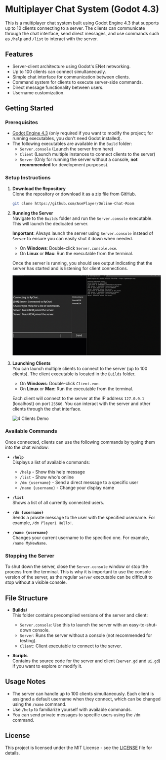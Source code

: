 # Multiplayer Chat System (Godot 4.3)

This is a multiplayer chat system built using Godot Engine 4.3 that supports up to 10 clients connecting to a server. The clients can communicate through the chat interface, send direct messages, and use commands such as `/help` and `/list` to interact with the server.

## Features

- Server-client architecture using Godot's ENet networking.
- Up to 100 clients can connect simultaneously.
- Simple chat interface for communication between clients.
- Command system for clients to execute server-side commands.
- Direct message functionality between users.
- Username customization.

## Getting Started

### Prerequisites

- [Godot Engine 4.3](https://godotengine.org/download) (only required if you want to modify the project; for running executables, you don't need Godot installed).
- The following executables are available in the `Build` folder:
  - `Server.console` (Launch the server from here)
  - `Client` (Launch multiple instances to connect clients to the server)
  - `Server` (Only for running the server without a console, **not recommended** for development purposes).

### Setup Instructions

1. **Download the Repository**  
   Clone the repository or download it as a zip file from GitHub.

   ```bash
   git clone https://github.com/AsePlayer/Online-Chat-Room
   ```

2. **Running the Server**  
   Navigate to the `Builds` folder and run the `Server.console` executable. This will launch the dedicated server.

   **Important**: Always launch the server using `Server.console` instead of `Server` to ensure you can easily shut it down when needed.

   - On **Windows**: Double-click `Server.console.exe`.
   - On **Linux** or **Mac**: Run the executable from the terminal.
   
   Once the server is running, you should see output indicating that the server has started and is listening for client connections.

   ![4 Clients Demo](Screenshots/client_and_server.gif)

4. **Launching Clients**  
   You can launch multiple clients to connect to the server (up to 100 clients). The client executable is located in the `Builds` folder.

   - On **Windows**: Double-click `Client.exe`.
   - On **Linux** or **Mac**: Run the executable from the terminal.

   Each client will connect to the server at the IP address `127.0.0.1` (localhost) on port `25566`. You can interact with the server and other clients through the chat interface.

   ![4 Clients Demo](Screenshots/4_clients.gif)

### Available Commands

Once connected, clients can use the following commands by typing them into the chat window:

- **`/help`**  
  Displays a list of available commands:
  - `/help` - Show this help message
  - `/list` - Show who's online
  - `/dm {username}` - Send a direct message to a specific user
  - `/name {username}` - Change your display name

- **`/list`**  
  Shows a list of all currently connected users.

- **`/dm {username}`**  
  Sends a private message to the user with the specified username. For example, `/dm Player1 Hello!`.

- **`/name {username}`**  
  Changes your current username to the specified one. For example, `/name MyNewName`.

### Stopping the Server

To shut down the server, close the `Server.console` window or stop the process from the terminal. This is why it is important to use the console version of the server, as the regular `Server` executable can be difficult to stop without a visible console.

## File Structure

- **Builds/**  
  This folder contains precompiled versions of the server and client:
  - `Server.console`: Use this to launch the server with an easy-to-shut-down console.
  - `Server`: Runs the server without a console (not recommended for testing).
  - `Client`: Client executable to connect to the server.

- **Scripts**  
  Contains the source code for the server and client (`server.gd` and `ui.gd`) if you want to explore or modify it.

## Usage Notes

- The server can handle up to 100 clients simultaneously. Each client is assigned a default username when they connect, which can be changed using the `/name` command.
- Use `/help` to familiarize yourself with available commands.
- You can send private messages to specific users using the `/dm` command.

## License

This project is licensed under the MIT License - see the [LICENSE](LICENSE) file for details.

